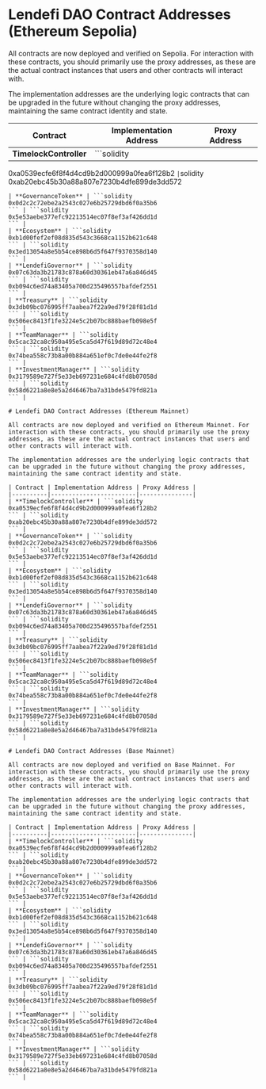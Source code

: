 # Lendefi DAO Contract Addresses (Ethereum Sepolia)

All contracts are now deployed and verified on Sepolia. For interaction with these contracts, you should primarily use the proxy addresses, as these are the actual contract instances that users and other contracts will interact with.

The implementation addresses are the underlying logic contracts that can be upgraded in the future without changing the proxy addresses, maintaining the same contract identity and state.

| Contract | Implementation Address | Proxy Address |
|----------|------------------------|---------------|
| **TimelockController** | ```solidity
0xa0539ecfe6f8f4d4cd9b2d000999a0fea6f128b2
``` | ```solidity
0xab20ebc45b30a88a807e7230b4dfe899de3dd572
``` |
| **GovernanceToken** | ```solidity
0x0d2c2c72ebe2a2543c027e6b25729dbd6f0a35b6
``` | ```solidity
0x5e53aebe377efc92213514ec07f8ef3af426dd1d
``` |
| **Ecosystem** | ```solidity
0xb1d00fef2ef08d835d543c3668ca1152b621c648
``` | ```solidity
0x3ed13054a8e5b54ce898b6d5f647f9370358d140
``` |
| **LendefiGovernor** | ```solidity
0x07c63da3b21783c878a60d30361eb47a6a846d45
``` | ```solidity
0xb094c6ed74a83405a700d235496557bafdef2551
``` |
| **Treasury** | ```solidity
0x3db09bc076995ff7aabea7f22a9ed79f28f81d1d
``` | ```solidity
0x506ec8413f1fe3224e5c2b07bc888baefb098e5f
``` |
| **TeamManager** | ```solidity
0x5cac32ca8c950a495e5ca5d47f619d89d72c48e4
``` | ```solidity
0x74bea558c73b8a00b884a651ef0c7de0e44fe2f8
``` |
| **InvestmentManager** | ```solidity
0x3179589e727f5e33eb697231e684c4fd8b07058d
``` | ```solidity
0x58d6221a8e8e5a2d46467ba7a31bde5479fd821a
``` |

# Lendefi DAO Contract Addresses (Ethereum Mainnet)

All contracts are now deployed and verified on Ethereum Mainnet. For interaction with these contracts, you should primarily use the proxy addresses, as these are the actual contract instances that users and other contracts will interact with.

The implementation addresses are the underlying logic contracts that can be upgraded in the future without changing the proxy addresses, maintaining the same contract identity and state.

| Contract | Implementation Address | Proxy Address |
|----------|------------------------|---------------|
| **TimelockController** | ```solidity
0xa0539ecfe6f8f4d4cd9b2d000999a0fea6f128b2
``` | ```solidity
0xab20ebc45b30a88a807e7230b4dfe899de3dd572
``` |
| **GovernanceToken** | ```solidity
0x0d2c2c72ebe2a2543c027e6b25729dbd6f0a35b6
``` | ```solidity
0x5e53aebe377efc92213514ec07f8ef3af426dd1d
``` |
| **Ecosystem** | ```solidity
0xb1d00fef2ef08d835d543c3668ca1152b621c648
``` | ```solidity
0x3ed13054a8e5b54ce898b6d5f647f9370358d140
``` |
| **LendefiGovernor** | ```solidity
0x07c63da3b21783c878a60d30361eb47a6a846d45
``` | ```solidity
0xb094c6ed74a83405a700d235496557bafdef2551
``` |
| **Treasury** | ```solidity
0x3db09bc076995ff7aabea7f22a9ed79f28f81d1d
``` | ```solidity
0x506ec8413f1fe3224e5c2b07bc888baefb098e5f
``` |
| **TeamManager** | ```solidity
0x5cac32ca8c950a495e5ca5d47f619d89d72c48e4
``` | ```solidity
0x74bea558c73b8a00b884a651ef0c7de0e44fe2f8
``` |
| **InvestmentManager** | ```solidity
0x3179589e727f5e33eb697231e684c4fd8b07058d
``` | ```solidity
0x58d6221a8e8e5a2d46467ba7a31bde5479fd821a
``` |

# Lendefi DAO Contract Addresses (Base Mainnet)

All contracts are now deployed and verified on Base Mainnet. For interaction with these contracts, you should primarily use the proxy addresses, as these are the actual contract instances that users and other contracts will interact with.

The implementation addresses are the underlying logic contracts that can be upgraded in the future without changing the proxy addresses, maintaining the same contract identity and state.

| Contract | Implementation Address | Proxy Address |
|----------|------------------------|---------------|
| **TimelockController** | ```solidity
0xa0539ecfe6f8f4d4cd9b2d000999a0fea6f128b2
``` | ```solidity
0xab20ebc45b30a88a807e7230b4dfe899de3dd572
``` |
| **GovernanceToken** | ```solidity
0x0d2c2c72ebe2a2543c027e6b25729dbd6f0a35b6
``` | ```solidity
0x5e53aebe377efc92213514ec07f8ef3af426dd1d
``` |
| **Ecosystem** | ```solidity
0xb1d00fef2ef08d835d543c3668ca1152b621c648
``` | ```solidity
0x3ed13054a8e5b54ce898b6d5f647f9370358d140
``` |
| **LendefiGovernor** | ```solidity
0x07c63da3b21783c878a60d30361eb47a6a846d45
``` | ```solidity
0xb094c6ed74a83405a700d235496557bafdef2551
``` |
| **Treasury** | ```solidity
0x3db09bc076995ff7aabea7f22a9ed79f28f81d1d
``` | ```solidity
0x506ec8413f1fe3224e5c2b07bc888baefb098e5f
``` |
| **TeamManager** | ```solidity
0x5cac32ca8c950a495e5ca5d47f619d89d72c48e4
``` | ```solidity
0x74bea558c73b8a00b884a651ef0c7de0e44fe2f8
``` |
| **InvestmentManager** | ```solidity
0x3179589e727f5e33eb697231e684c4fd8b07058d
``` | ```solidity
0x58d6221a8e8e5a2d46467ba7a31bde5479fd821a
``` |